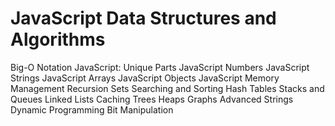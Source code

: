 # JavaScript Data Structures and Algorithms

Big-O Notation
JavaScript: Unique Parts
JavaScript Numbers
JavaScript Strings
JavaScript Arrays
JavaScript Objects
JavaScript Memory Management
Recursion
Sets
Searching and Sorting
Hash Tables
Stacks and Queues
Linked Lists
Caching
Trees
Heaps
Graphs
Advanced Strings
Dynamic Programming
Bit Manipulation
